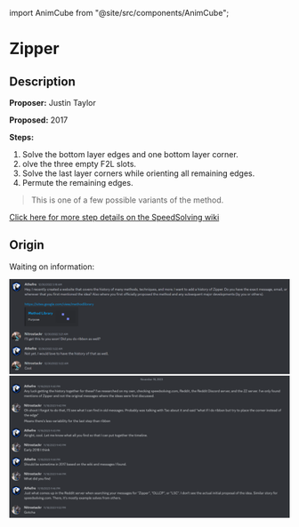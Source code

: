 import AnimCube from "@site/src/components/AnimCube";

# Zipper

<AnimCube params="buttonbar=0&position=lluuu&scale=6&hint=10&hintborder=1&borderwidth=10&facelets=ydydydydywwwwwwwwwbbbdbbbdbgggdgggggodooooooordrdrrrrr" width="400px" height="400px" />

## Description

**Proposer:** Justin Taylor

**Proposed:** 2017

**Steps:**

1. Solve the bottom layer edges and one bottom layer corner.
2. olve the three empty F2L slots.
3. Solve the last layer corners while orienting all remaining edges.
4. Permute the remaining edges.

>This is one of a few possible variants of the method.

[Click here for more step details on the SpeedSolving wiki](https://www.speedsolving.com/wiki/index.php?title=Zipper_Method)

## Origin

Waiting on information:

![](img/Ribbon/Waiting.png)
![](img/Ribbon/FollowUp.png)